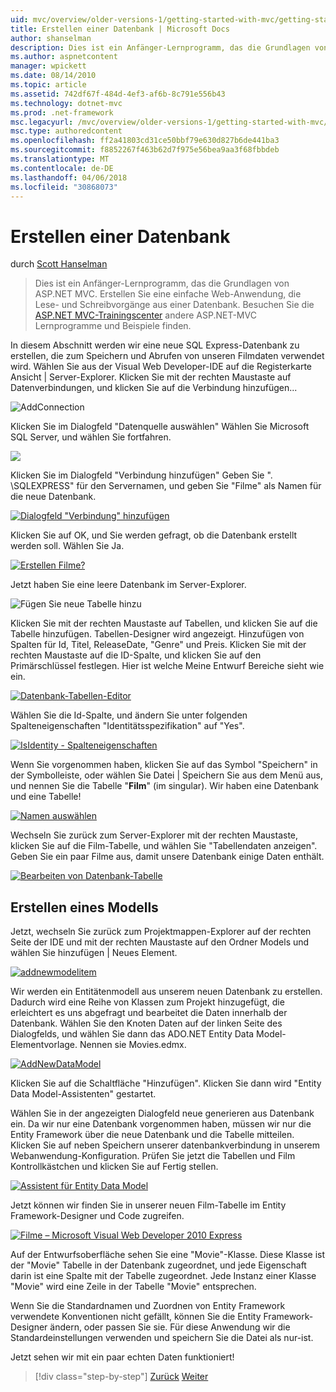 ```yaml
---
uid: mvc/overview/older-versions-1/getting-started-with-mvc/getting-started-with-mvc-part4
title: Erstellen einer Datenbank | Microsoft Docs
author: shanselman
description: Dies ist ein Anfänger-Lernprogramm, das die Grundlagen von ASP.NET MVC. Erstellen Sie eine einfache Web-Anwendung, die Lese- und Schreibvorgänge aus einer Datenbank.
ms.author: aspnetcontent
manager: wpickett
ms.date: 08/14/2010
ms.topic: article
ms.assetid: 742df67f-484d-4ef3-af6b-8c791e556b43
ms.technology: dotnet-mvc
ms.prod: .net-framework
msc.legacyurl: /mvc/overview/older-versions-1/getting-started-with-mvc/getting-started-with-mvc-part4
msc.type: authoredcontent
ms.openlocfilehash: ff2a41803cd31ce50bbf79e630d827b6de441ba3
ms.sourcegitcommit: f8852267f463b62d7f975e56bea9aa3f68fbbdeb
ms.translationtype: MT
ms.contentlocale: de-DE
ms.lasthandoff: 04/06/2018
ms.locfileid: "30868073"
---
```

<a name="creating-a-database"></a>Erstellen einer Datenbank
====================
durch [Scott Hanselman](https://github.com/shanselman)

> Dies ist ein Anfänger-Lernprogramm, das die Grundlagen von ASP.NET MVC. Erstellen Sie eine einfache Web-Anwendung, die Lese- und Schreibvorgänge aus einer Datenbank. Besuchen Sie die [ASP.NET MVC-Trainingscenter](../../../index.md) andere ASP.NET-MVC Lernprogramme und Beispiele finden.


In diesem Abschnitt werden wir eine neue SQL Express-Datenbank zu erstellen, die zum Speichern und Abrufen von unseren Filmdaten verwendet wird. Wählen Sie aus der Visual Web Developer-IDE auf die Registerkarte Ansicht | Server-Explorer. Klicken Sie mit der rechten Maustaste auf Datenverbindungen, und klicken Sie auf die Verbindung hinzufügen...

![AddConnection](getting-started-with-mvc-part4/_static/image1.png)

Klicken Sie im Dialogfeld "Datenquelle auswählen" Wählen Sie Microsoft SQL Server, und wählen Sie fortfahren.

![](getting-started-with-mvc-part4/_static/image2.png)

Klicken Sie im Dialogfeld "Verbindung hinzufügen" Geben Sie ". \SQLEXPRESS" für den Servernamen, und geben Sie "Filme" als Namen für die neue Datenbank.

[![Dialogfeld "Verbindung" hinzufügen](getting-started-with-mvc-part4/_static/image4.png)](getting-started-with-mvc-part4/_static/image3.png)

Klicken Sie auf OK, und Sie werden gefragt, ob die Datenbank erstellt werden soll. Wählen Sie Ja.

[![Erstellen Filme?](getting-started-with-mvc-part4/_static/image6.png)](getting-started-with-mvc-part4/_static/image5.png)

Jetzt haben Sie eine leere Datenbank im Server-Explorer.

![Fügen Sie neue Tabelle hinzu](getting-started-with-mvc-part4/_static/image7.png)

Klicken Sie mit der rechten Maustaste auf Tabellen, und klicken Sie auf die Tabelle hinzufügen. Tabellen-Designer wird angezeigt. Hinzufügen von Spalten für Id, Titel, ReleaseDate, "Genre" und Preis. Klicken Sie mit der rechten Maustaste auf die ID-Spalte, und klicken Sie auf den Primärschlüssel festlegen. Hier ist welche Meine Entwurf Bereiche sieht wie ein.

[![Datenbank-Tabellen-Editor](getting-started-with-mvc-part4/_static/image9.png)](getting-started-with-mvc-part4/_static/image8.png)

Wählen Sie die Id-Spalte, und ändern Sie unter folgenden Spalteneigenschaften "Identitätsspezifikation" auf "Yes".

[![IsIdentity - Spalteneigenschaften](getting-started-with-mvc-part4/_static/image11.png)](getting-started-with-mvc-part4/_static/image10.png)

Wenn Sie vorgenommen haben, klicken Sie auf das Symbol "Speichern" in der Symbolleiste, oder wählen Sie Datei | Speichern Sie aus dem Menü aus, und nennen Sie die Tabelle "**Film**" (im singular). Wir haben eine Datenbank und eine Tabelle!

[![Namen auswählen](getting-started-with-mvc-part4/_static/image13.png)](getting-started-with-mvc-part4/_static/image12.png)

Wechseln Sie zurück zum Server-Explorer mit der rechten Maustaste, klicken Sie auf die Film-Tabelle, und wählen Sie "Tabellendaten anzeigen". Geben Sie ein paar Filme aus, damit unsere Datenbank einige Daten enthält.

[![Bearbeiten von Datenbank-Tabelle](getting-started-with-mvc-part4/_static/image15.png)](getting-started-with-mvc-part4/_static/image14.png)

## <a name="creating-a-model"></a>Erstellen eines Modells

Jetzt, wechseln Sie zurück zum Projektmappen-Explorer auf der rechten Seite der IDE und mit der rechten Maustaste auf den Ordner Models und wählen Sie hinzufügen | Neues Element.

[![addnewmodelitem](getting-started-with-mvc-part4/_static/image17.png)](getting-started-with-mvc-part4/_static/image16.png)

Wir werden ein Entitätenmodell aus unserem neuen Datenbank zu erstellen. Dadurch wird eine Reihe von Klassen zum Projekt hinzugefügt, die erleichtert es uns abgefragt und bearbeitet die Daten innerhalb der Datenbank. Wählen Sie den Knoten Daten auf der linken Seite des Dialogfelds, und wählen Sie dann das ADO.NET Entity Data Model-Elementvorlage. Nennen sie Movies.edmx.

[![AddNewDataModel](getting-started-with-mvc-part4/_static/image19.png)](getting-started-with-mvc-part4/_static/image18.png)

Klicken Sie auf die Schaltfläche "Hinzufügen". Klicken Sie dann wird "Entity Data Model-Assistenten" gestartet.

Wählen Sie in der angezeigten Dialogfeld neue generieren aus Datenbank ein. Da wir nur eine Datenbank vorgenommen haben, müssen wir nur die Entity Framework über die neue Datenbank und die Tabelle mitteilen. Klicken Sie auf neben Speichern unserer datenbankverbindung in unserem Webanwendung-Konfiguration. Prüfen Sie jetzt die Tabellen und Film Kontrollkästchen und klicken Sie auf Fertig stellen.

[![Assistent für Entity Data Model](getting-started-with-mvc-part4/_static/image21.png)](getting-started-with-mvc-part4/_static/image20.png)

Jetzt können wir finden Sie in unserer neuen Film-Tabelle im Entity Framework-Designer und Code zugreifen.

[![Filme – Microsoft Visual Web Developer 2010 Express](getting-started-with-mvc-part4/_static/image23.png)](getting-started-with-mvc-part4/_static/image22.png)

Auf der Entwurfsoberfläche sehen Sie eine "Movie"-Klasse. Diese Klasse ist der "Movie" Tabelle in der Datenbank zugeordnet, und jede Eigenschaft darin ist eine Spalte mit der Tabelle zugeordnet. Jede Instanz einer Klasse "Movie" wird eine Zeile in der Tabelle "Movie" entsprechen.

Wenn Sie die Standardnamen und Zuordnen von Entity Framework verwendete Konventionen nicht gefällt, können Sie die Entity Framework-Designer ändern, oder passen Sie sie. Für diese Anwendung wir die Standardeinstellungen verwenden und speichern Sie die Datei als nur-ist.

Jetzt sehen wir mit ein paar echten Daten funktioniert!

> [!div class="step-by-step"]
> [Zurück](getting-started-with-mvc-part3.md)
> [Weiter](getting-started-with-mvc-part5.md)
